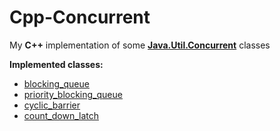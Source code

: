 # Cpp-Concurrent
My **C++** implementation of some **[Java.Util.Concurrent](https://docs.oracle.com/javase/8/docs/api/java/util/concurrent/package-summary.html)** classes

**Implemented classes:**
* [blocking_queue<T>](https://github.com/michelsciortino/Cpp-Concurrent/blob/master/src/blocking_queue.h)
* [priority_blocking_queue<T>](https://github.com/michelsciortino/Cpp-Concurrent/blob/master/src/priority_blocking_queue.h)
* [cyclic_barrier](https://github.com/michelsciortino/Cpp-Concurrent/blob/master/src/cyclic_barrier.h)
* [count_down_latch](https://github.com/michelsciortino/Cpp-Concurrent/blob/master/src/count_down_latch.h)
